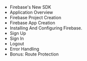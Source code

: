 - Firebase's New SDK
- Application Overview
- Firebase Project Creation
- Firebase App Creation
- Installing And Configuring Firebase.
- Sign Up
- Sign In
- Logout
- Error Handling
- Bonus: Route Protection

